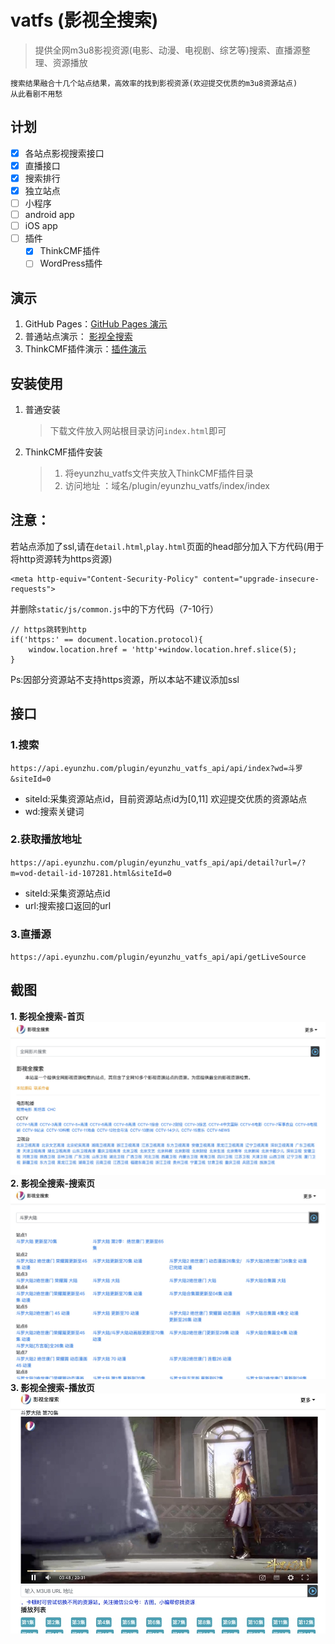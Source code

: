 # vatfs (影视全搜索)
> 提供全网m3u8影视资源(电影、动漫、电视剧、综艺等)搜索、直播源整理、资源播放

	搜索结果融合十几个站点结果，高效率的找到影视资源(欢迎提交优质的m3u8资源站点)
	从此看剧不用愁
## 计划
- [X] 各站点影视搜索接口
- [X] 直播接口
- [X] 搜索排行
- [X] 独立站点
- [ ] 小程序
- [ ] android app
- [ ] iOS app
- [ ] 插件
	- [X] ThinkCMF插件
	- [ ] WordPress插件

## 演示
1. GitHub Pages：[GitHub Pages 演示](https://eyunzhu.github.io/vatfs/)
2. 普通站点演示： [影视全搜索](http://v.eyunzhu.com)
3. ThinkCMF插件演示：[插件演示](https://tools.eyunzhu.com/plugin/eyunzhu_vatfs/index/index)

## 安装使用
1. 普通安装
	> 下载文件放入网站根目录访问`index.html`即可
2. ThinkCMF插件安装
	> 1. 将eyunzhu_vatfs文件夹放入ThinkCMF插件目录
	> 2. 访问地址 ：域名/plugin/eyunzhu_vatfs/index/index

## 注意：
若站点添加了ssl,请在`detail.html`,`play.html`页面的head部分加入下方代码(用于将http资源转为https资源)
```
<meta http-equiv="Content-Security-Policy" content="upgrade-insecure-requests">
```
并删除`static/js/common.js`中的下方代码（7-10行）
```
// https跳转到http
if('https:' == document.location.protocol){
	window.location.href = 'http'+window.location.href.slice(5);
}
```
Ps:因部分资源站不支持https资源，所以本站不建议添加ssl

## 接口
### 1.搜索
`https://api.eyunzhu.com/plugin/eyunzhu_vatfs_api/api/index?wd=斗罗&siteId=0`
- siteId:采集资源站点id，目前资源站点id为[0,11] 欢迎提交优质的资源站点
- wd:搜索关键词

### 2.获取播放地址
`https://api.eyunzhu.com/plugin/eyunzhu_vatfs_api/api/detail?url=/?m=vod-detail-id-107281.html&siteId=0`
- siteId:采集资源站点id
- url:搜索接口返回的url

### 3.直播源
`https://api.eyunzhu.com/plugin/eyunzhu_vatfs_api/api/getLiveSource`


## 截图
**1. 影视全搜索-首页**
<img src="screenshot/1.jpg" alt="影视全搜索-首页" />
**2. 影视全搜索-搜索页**
<img src="screenshot/2.jpg" alt="影视全搜索-搜索页" />
**3. 影视全搜索-播放页**
<img src="screenshot/3.jpg" alt="影视全搜索-播放页" />



